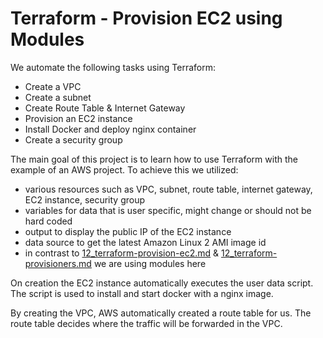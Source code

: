 # Terraform - Provision EC2 using Modules

We automate the following tasks using Terraform:
- Create a VPC
- Create a subnet
- Create Route Table & Internet Gateway
- Provision an EC2 instance
- Install Docker and deploy nginx container
- Create a security group

The main goal of this project is to learn how to use Terraform with the example of an AWS project. To achieve this we utilized:
- various resources such as VPC, subnet, route table, internet gateway, EC2 instance, security group
- variables for data that is user specific, might change or should not be hard coded
- output to display the public IP of the EC2 instance
- data source to get the latest Amazon Linux 2 AMI image id
- in contrast to [12_terraform-provision-ec2.md](..%2F12_terraform-provision-ec2%2FREADME.md) & [12_terraform-provisioners.md](..%2F12_terraform-provisioners%2FREADME.md) we are using modules here


On creation the EC2 instance automatically executes the user data script. The script is used to install and start docker with a nginx image.

By creating the VPC, AWS automatically created a route table for us. The route table decides where the traffic will be forwarded in the VPC.

